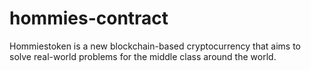 # hommies-contract
Hommiestoken is a new blockchain-based cryptocurrency that aims to solve real-world problems for the middle class around the world.
